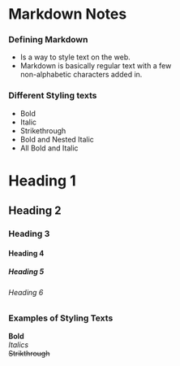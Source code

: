 # Markdown Notes

### Defining Markdown
<ul>
  <li> Is a way to style text on the web. </li>
  <li> Markdown is basically regular text with a few <br>
    non-alphabetic characters added in. </li>
  </ul>
  
  ### Different Styling texts
  <ul> 
  <li> Bold </li>
  <li> Italic </li>
  <li> Strikethrough </li>
  <li> Bold and Nested Italic </li>
  <li> All Bold and Italic </li>
  </ul>
  
  # Heading 1
  ## Heading 2 
  ### Heading 3  
  #### Heading 4 
  ##### Heading 5 
  ###### Heading 6
  

### Examples of Styling Texts
**Bold** <br>
*Italics* <br>
~~Strikthrough~~
  
  
  
  
  
